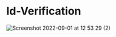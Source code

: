 # Id-Verification

![Screenshot 2022-09-01 at 12 53 29 (2)](https://user-images.githubusercontent.com/30687283/188649492-a80aa655-4d96-4592-973e-c70c04cb5405.png)


